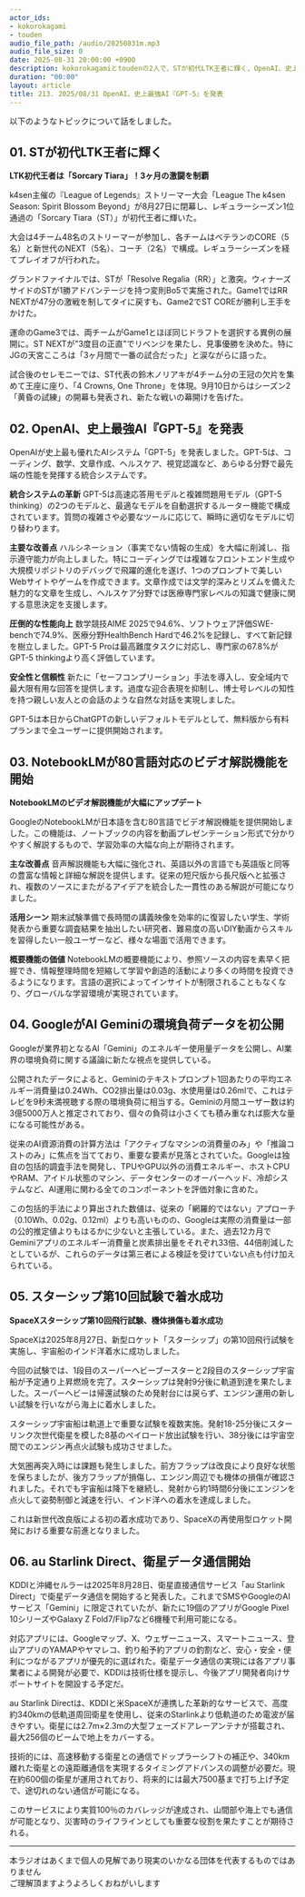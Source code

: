 ```yaml
---
actor_ids:
- kokorokagami
- touden
audio_file_path: /audio/20250831m.mp3
audio_file_size: 0
date: 2025-08-31 20:00:00 +0900
description: kokorokagamiとtoudenの2人で、STが初代LTK王者に輝く、OpenAI、史上最強AI『GPT-5』を発表 など について話しました。
duration: "00:00"
layout: article
title: 213. 2025/08/31 OpenAI、史上最強AI『GPT-5』を発表
---
```


以下のようなトピックについて話をしました。

## 01. STが初代LTK王者に輝く

**LTK初代王者は「Sorcary Tiara」！3ヶ月の激闘を制覇**

k4sen主催の『League of Legends』ストリーマー大会「League The k4sen Season: Spirit Blossom Beyond」が8月27日に閉幕し、レギュラーシーズン1位通過の「Sorcary Tiara（ST）」が初代王者に輝いた。

大会は4チーム48名のストリーマーが参加し、各チームはベテランのCORE（5名）と新世代のNEXT（5名）、コーチ（2名）で構成。レギュラーシーズンを経てプレイオフが行われた。

グランドファイナルでは、STが「Resolve Regalia（RR）」と激突。ウィナーズサイドのSTが1勝アドバンテージを持つ変則Bo5で実施された。Game1ではRR NEXTが47分の激戦を制してタイに戻すも、Game2でST COREが勝利し王手をかけた。

運命のGame3では、両チームがGame1とほぼ同じドラフトを選択する異例の展開に。ST NEXTが"3度目の正直"でリベンジを果たし、見事優勝を決めた。特にJGの天宮こころは「3ヶ月間で一番の試合だった」と涙ながらに語った。

試合後のセレモニーでは、ST代表の鈴木ノリアキが4チーム分の王冠の欠片を集めて王座に座り、「4 Crowns, One Throne」を体現。9月10日からはシーズン2「黄昏の試練」の開幕も発表され、新たな戦いの幕開けを告げた。

## 02. OpenAI、史上最強AI『GPT-5』を発表

OpenAIが史上最も優れたAIシステム「GPT-5」を発表しました。GPT-5は、コーディング、数学、文章作成、ヘルスケア、視覚認識など、あらゆる分野で最先端の性能を発揮する統合システムです。

**統合システムの革新**
GPT-5は高速応答用モデルと複雑問題用モデル（GPT-5 thinking）の2つのモデルと、最適なモデルを自動選択するルーター機能で構成されています。質問の複雑さや必要なツールに応じて、瞬時に適切なモデルに切り替わります。

**主要な改善点**
ハルシネーション（事実でない情報の生成）を大幅に削減し、指示遵守能力が向上しました。特にコーディングでは複雑なフロントエンド生成や大規模リポジトリのデバッグで飛躍的進化を遂げ、1つのプロンプトで美しいWebサイトやゲームを作成できます。文章作成では文学的深みとリズムを備えた魅力的な文章を生成し、ヘルスケア分野では医療専門家レベルの知識で健康に関する意思決定を支援します。

**圧倒的な性能向上**
数学競技AIME 2025で94.6%、ソフトウェア評価SWE-benchで74.9%、医療分野HealthBench Hardで46.2%を記録し、すべて新記録を樹立しました。GPT-5 Proは最高難度タスクに対応し、専門家の67.8%がGPT-5 thinkingより高く評価しています。

**安全性と信頼性**
新たに「セーフコンプリーション」手法を導入し、安全域内で最大限有用な回答を提供します。過度な迎合表現を抑制し、博士号レベルの知性を持つ親しい友人との会話のような自然な対話を実現しました。

GPT-5は本日からChatGPTの新しいデフォルトモデルとして、無料版から有料プランまで全ユーザーに提供開始されます。

## 03. NotebookLMが80言語対応のビデオ解説機能を開始

**NotebookLMのビデオ解説機能が大幅にアップデート**

GoogleのNotebookLMが日本語を含む80言語でビデオ解説機能を提供開始しました。この機能は、ノートブックの内容を動画プレゼンテーション形式で分かりやすく解説するもので、学習効率の大幅な向上が期待されます。

**主な改善点**
音声解説機能も大幅に強化され、英語以外の言語でも英語版と同等の豊富な情報と詳細な解説を提供します。従来の短尺版から長尺版へと拡張され、複数のソースにまたがるアイデアを統合した一貫性のある解説が可能になりました。

**活用シーン**
期末試験準備で長時間の講義映像を効率的に復習したい学生、学術発表から重要な調査結果を抽出したい研究者、難易度の高いDIY動画からスキルを習得したい一般ユーザーなど、様々な場面で活用できます。

**概要機能の価値**
NotebookLMの概要機能により、参照ソースの内容を素早く把握でき、情報整理時間を短縮して学習や創造的活動により多くの時間を投資できるようになります。言語の選択によってインサイトが制限されることもなくなり、グローバルな学習環境が実現されています。

## 04. GoogleがAI Geminiの環境負荷データを初公開

Googleが業界初となるAI「Gemini」のエネルギー使用量データを公開し、AI業界の環境負荷に関する議論に新たな視点を提供している。

公開されたデータによると、Geminiのテキストプロンプト1回あたりの平均エネルギー消費量は0.24Wh、CO2排出量は0.03g、水使用量は0.26mlで、これはテレビを9秒未満視聴する際の環境負荷に相当する。Geminiの月間ユーザー数は約3億5000万人と推定されており、個々の負荷は小さくても積み重なれば膨大な量になる可能性がある。

従来のAI資源消費の計算方法は「アクティブなマシンの消費量のみ」や「推論コストのみ」に焦点を当てており、重要な要素が見落とされていた。Googleは独自の包括的調査手法を開発し、TPUやGPU以外の消費エネルギー、ホストCPUやRAM、アイドル状態のマシン、データセンターのオーバーヘッド、冷却システムなど、AI運用に関わる全てのコンポーネントを評価対象に含めた。

この包括的手法により算出された数値は、従来の「網羅的ではない」アプローチ（0.10Wh、0.02g、0.12ml）よりも高いものの、Googleは実際の消費量は一部の公的推定値よりもはるかに少ないと主張している。また、過去12カ月でGeminiアプリのエネルギー消費量と炭素排出量をそれぞれ33倍、44倍削減したとしているが、これらのデータは第三者による検証を受けていない点も付け加えられている。

## 05. スターシップ第10回試験で着水成功

**SpaceXスターシップ第10回飛行試験、機体損傷も着水成功**

SpaceXは2025年8月27日、新型ロケット「スターシップ」の第10回飛行試験を実施し、宇宙船のインド洋着水に成功しました。

今回の試験では、1段目のスーパーヘビーブースターと2段目のスターシップ宇宙船が予定通り上昇燃焼を完了。スターシップは発射9分後に軌道到達を果たしました。スーパーヘビーは帰還試験のため発射台には戻らず、エンジン運用の新しい試験を行いながら海上に着水しました。

スターシップ宇宙船は軌道上で重要な試験を複数実施。発射18-25分後にスターリンク次世代衛星を模した8基のペイロード放出試験を行い、38分後には宇宙空間でのエンジン再点火試験も成功させました。

大気圏再突入時には課題も発生しました。前方フラップは改良により良好な状態を保ちましたが、後方フラップが損傷し、エンジン周辺でも機体の損傷が確認されました。それでも宇宙船は降下を継続し、発射から約1時間6分後にエンジンを点火して姿勢制御と減速を行い、インド洋への着水を達成しました。

これは新世代改良版による初の着水成功であり、SpaceXの再使用型ロケット開発における重要な前進となりました。

## 06. au Starlink Direct、衛星データ通信開始

KDDIと沖縄セルラーは2025年8月28日、衛星直接通信サービス「au Starlink Direct」で衛星データ通信を開始すると発表した。これまでSMSやGoogleのAIサービス「Gemini」に限定されていたが、新たに19個のアプリがGoogle Pixel 10シリーズやGalaxy Z Fold7/Flip7など6機種で利用可能になる。

対応アプリには、Googleマップ、X、ウェザーニュース、スマートニュース、登山アプリのYAMAPやヤマレコ、釣り船予約アプリの釣割など、安心・安全・便利につながるアプリが優先的に選ばれた。衛星データ通信の実現には各アプリ事業者による開発が必要で、KDDIは技術仕様を提示し、今後アプリ開発者向けサポートサイトを開設する予定だ。

au Starlink Directは、KDDIと米SpaceXが連携した革新的なサービスで、高度約340kmの低軌道周回衛星を使用し、従来のStarlinkより低軌道のため電波が届きやすい。衛星には2.7m×2.3mの大型フェーズドアレーアンテナが搭載され、最大256個のビームで地上をカバーする。

技術的には、高速移動する衛星との通信でドップラーシフトの補正や、340km離れた衛星との遠距離通信を実現するタイミングアドバンスの調整が必要だ。現在約600個の衛星が運用されており、将来的には最大7500基まで打ち上げ予定で、途切れのない通信が可能になる。

このサービスにより実質100％のカバレッジが達成され、山間部や海上でも通信が可能となり、災害時のライフラインとしても重要な役割を果たすことが期待される。


___

本ラジオはあくまで個人の見解であり現実のいかなる団体を代表するものではありません  
ご理解頂ますようよろしくおねがいします  
